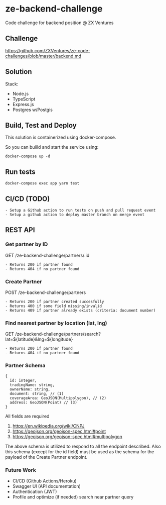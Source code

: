 # ze-backend-challenge
Code challenge for backend position @ ZX Ventures

## Challenge
https://github.com/ZXVentures/ze-code-challenges/blob/master/backend.md

## Solution
Stack: 
- Node.js
- TypeScript
- Express.js
- Postgres w/Postgis

## Build, Test and Deploy

This solution is containerized using docker-compose.

So you can buiild and start the service using:
```
docker-compose up -d
```

## Run tests
```
docker-compose exec app yarn test
```

## CI/CD (TODO)
```
- Setup a Github action to run tests on push and pull request event
- Setup a github action to deploy master branch on merge event
```

## REST API

### Get partner by ID
GET /ze-backend-challenge/partners/:id
```
- Returns 200 if partner found
- Returns 404 if no partner found
```
### Create Partner
POST /ze-backend-challenge/partners
```
- Returns 200 if partner created succesfully
- Returns 400 if some field missing/invalid
- Returns 409 if partner already exists (criteria: document number)
```
### Find nearest partner by location (lat, lng)
GET /ze-backend-challenge/partners/search?lat=${latitude}&lng=${longitude}
```
- Returns 200 if partner found
- Returns 404 if no partner found
```
### Partner Schema
```
{
  id: integer,
  tradingName: string,
  ownerName: string,
  document: string, // (1)
  coverageArea: GeoJSON(Multipolygon), // (2)
  address: GeoJSON(Point) // (3)
}
```
All fields are required
1. https://en.wikipedia.org/wiki/CNPJ
2. https://geojson.org/geojson-spec.html#point
3. https://geojson.org/geojson-spec.html#multipolygon

The above schema is utilized to respond to all the endpoint described. 
Also this schema (except for the id field) must be used as the schema for the payload of the Create Partner endpoint.

### Future Work
- CI/CD (Github Actions/Heroku)
- Swagger UI (API documentation)
- Authentication (JWT)
- Profile and optimize (if needed) search near partner query

